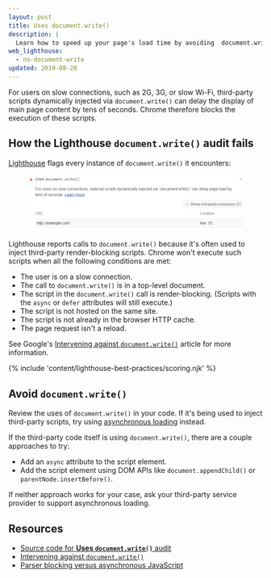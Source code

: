```yaml
---
layout: post
title: Uses document.write()
description: |
  Learn how to speed up your page's load time by avoiding  document.write().
web_lighthouse:
  - no-document-write
updated: 2019-08-28
---
```


For users on slow connections,
such as 2G, 3G, or slow Wi-Fi,
third-party scripts dynamically injected via `document.write()`
can delay the display of main page content by tens of seconds.
Chrome therefore blocks the execution of these scripts.

## How the Lighthouse `document.write()` audit fails

[Lighthouse](https://developers.google.com/web/tools/lighthouse/) flags
every instance of `document.write()` it encounters:

<figure class="w-figure">
  <img class="w-screenshot" src="no-document-write.png" alt="Lighthouse audit showing usage of document.write">
</figure>

Lighthouse reports calls to `document.write()` because it's often used to inject
third-party render-blocking scripts. Chrome won't execute such scripts
when all the following conditions are met:
- The user is on a slow connection.
- The call to `document.write()` is in a top-level document.
- The script in the `document.write()` call is render-blocking. (Scripts with the `async` or `defer` attributes will still execute.)
- The script is not hosted on the same site.
- The script is not already in the browser HTTP cache.
- The page request isn't a reload.

See Google's [Intervening against `document.write()`](https://developers.google.com/web/updates/2016/08/removing-document-write)
article for more information.

{% include 'content/lighthouse-best-practices/scoring.njk' %}

## Avoid `document.write()`

Review the uses of `document.write()` in your code. If it's being used
to inject third-party scripts, try using
[asynchronous loading](https://developers.google.com/web/fundamentals/performance/critical-rendering-path/adding-interactivity-with-javascript#parser_blocking_versus_asynchronous_javascript)
instead.

If the third-party code itself is using `document.write()`,
there are a couple approaches to try:
- Add an `async` attribute to the script element.
- Add the script element using DOM APIs
  like `document.appendChild()` or `parentNode.insertBefore()`.

If neither approach works for your case,
ask your third-party service provider to support asynchronous loading.

## Resources

- [Source code for **Uses `document.write()`** audit](https://github.com/GoogleChrome/lighthouse/blob/master/lighthouse-core/audits/dobetterweb/no-document-write.js)
- [Intervening against `document.write()`](https://developers.google.com/web/updates/2016/08/removing-document-write)
- [Parser blocking versus asynchronous JavaScript](https://developers.google.com/web/fundamentals/performance/critical-rendering-path/adding-interactivity-with-javascript#parser_blocking_versus_asynchronous_javascript)
